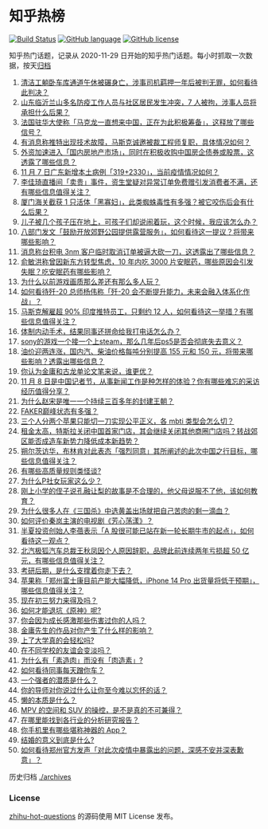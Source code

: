 # 知乎热榜
[![Build Status](https://github.com/ToWeLong/zhihu-hot-questions/workflows/CI/badge.svg)](https://github.com/ToWeLong/zhihu-hot-questions/actions)
[![GitHub language](https://img.shields.io/badge/language-golang-orange.svg)](https://golang.org/)
[![GitHub license](https://img.shields.io/github/license/ToWeLong/zhihu-hot-questions)](https://github.com/ToWeLong/zhihu-hot-questions/blob/main/LICENSE)

知乎热门话题，记录从 2020-11-29 日开始的知乎热门话题。每小时抓取一次数据，按天[归档](./archives)

<!-- BEGIN -->

1. [清洁工躺卧车库通道午休被碾身亡，涉事司机羁押一年后被判无罪，如何看待此判决？](https://www.zhihu.com/question/564638558)
1. [山东临沂兰山多名防疫工作人员与社区居民发生冲突，7 人被拘，涉事人员将承担什么后果？](https://www.zhihu.com/question/565355891)
1. [法国驻华大使称「马克龙一直想来中国，正在为此积极筹备」，这释放了哪些信号？](https://www.zhihu.com/question/565221840)
1. [有消息称推特出现技术故障，马斯克诚邀被裁工程师复职，具体情况如何？](https://www.zhihu.com/question/565160463)
1. [外资加速进入「国内房地产市场」，同时在积极收购中国房企债券或股票，这透露了哪些信息？](https://www.zhihu.com/question/565196923)
1. [11 月 7 日广东新增本土病例「319+2330」，当前疫情情况如何？](https://www.zhihu.com/question/565344460)
1. [李佳琦直播间「卖贵」事件，资生堂疑对异常订单免费赠引发消费者不满，还有哪些信息值得关注？](https://www.zhihu.com/question/565340879)
1. [厦门海关截获 1 只活体「黑寡妇」，此类蜘蛛毒性有多强？被它咬伤后会有什么后果？](https://www.zhihu.com/question/565202026)
1. [儿子被几个孩子压在地上，可孩子们却说闹着玩，这个时候，我应该怎么办？](https://www.zhihu.com/question/564852416)
1. [八部门发文「鼓励开放郊野公园提供露营服务」，如何看待这一提议？将带来哪些影响？](https://www.zhihu.com/question/565204289)
1. [消息称台积电 3nm 客户临时取消订单被逼大砍一刀，这透露出了哪些信息？](https://www.zhihu.com/question/563916905)
1. [俞敏洪称曾因新东方转型焦虑，10 年内吃 3000 片安眠药，哪些原因会引发失眠？吃安眠药有哪些影响？](https://www.zhihu.com/question/565341482)
1. [为什么以前游戏画质那么差还有那么多人玩？](https://www.zhihu.com/question/554766432)
1. [如何看待歼-20 总师杨伟称「歼-20 会不断提升能力，未来会融入体系化作战」？](https://www.zhihu.com/question/565202108)
1. [马斯克解雇超 90% 印度推特员工，只剩约 12 人，如何看待这一举措？有哪些信息值得关注？](https://www.zhihu.com/question/565234868)
1. [体制内动手术，结果同事还拼命给我打电话怎么办？](https://www.zhihu.com/question/564840070)
1. [sony的游戏一个接一个上steam，那么几年后ps5是否会彻底失去意义？](https://www.zhihu.com/question/516438356)
1. [油价迎两连涨，国内汽、柴油价格每吨分别提高 155 元和 150 元，将带来哪些影响？透露出哪些信息？](https://www.zhihu.com/question/565203460)
1. [你认为金庸和古龙单论文笔来说，谁更优？](https://www.zhihu.com/question/385040793)
1. [11 月 8 日是中国记者节，从事新闻工作是种怎样的体验？你有哪些难忘的采访经历值得分享？](https://www.zhihu.com/question/564217193)
1. [为什么赵宋是唯一一个持续三百多年的封建王朝？](https://www.zhihu.com/question/412289682)
1. [FAKER巅峰状态有多强？](https://www.zhihu.com/question/564689073)
1. [三个人分两个苹果只能切一刀实现公平正义，各 mbti 类型会怎么切？](https://www.zhihu.com/question/564913859)
1. [租金太高，特斯拉关闭中国首家门店，其会继续关闭其他商圈门店吗？转战郊区能否成造车新势力降低成本新趋势？](https://www.zhihu.com/question/564329520)
1. [朔尔茨访华，布林肯对此表态「强烈同意」其所阐述的此次中国之行目标，哪些信息值得关注？](https://www.zhihu.com/question/564830049)
1. [有哪些高质量规则类怪谈?](https://www.zhihu.com/question/532977199)
1. [为什么P社女玩家这么少？](https://www.zhihu.com/question/276108449)
1. [刚上小学的侄子说孔融让梨的故事是不合理的，他父母说服不了他，该如何教育？](https://www.zhihu.com/question/564566255)
1. [为什么很多人在《三国杀》中选黄盖出场就把自己苦肉的剩一滴血？](https://www.zhihu.com/question/488604417)
1. [如何评价秦岚主演的电视剧《芳心荡漾》？](https://www.zhihu.com/question/561874082)
1. [半夏投资创始人李蓓表示「A 股很可能已站在新一轮长期牛市的起点」，如何看待这一观点？](https://www.zhihu.com/question/565198211)
1. [北汽极狐汽车总裁王秋凤因个人原因辞职，品牌此前连续两年亏损超 50 亿元，有哪些信息值得关注？](https://www.zhihu.com/question/565168567)
1. [考研后期，是什么支撑着你走下去？](https://www.zhihu.com/question/563995821)
1. [苹果称「郑州富士康目前产能大幅降低，iPhone 14 Pro 出货量将低于预期」，哪些信息值得关注？](https://www.zhihu.com/question/565162163)
1. [现在初三努力来得及吗？](https://www.zhihu.com/question/565019339)
1. [如何才能退坑《原神》呢?](https://www.zhihu.com/question/564198808)
1. [你会因为成长感激那些伤害过你的人吗？](https://www.zhihu.com/question/561830522)
1. [金庸先生的作品对你产生了什么样的影响？](https://www.zhihu.com/question/300637793)
1. [上了大学真的会轻松吗?](https://www.zhihu.com/question/552976512)
1. [在不同学校的友谊会变淡吗？](https://www.zhihu.com/question/553393024)
1. [为什么有「素造肉」而没有「肉造素」?](https://www.zhihu.com/question/508916896)
1. [如何看待同事每天蹭你车？](https://www.zhihu.com/question/63645770)
1. [一个强者的潜质是什么？](https://www.zhihu.com/question/531562897)
1. [你的导师对你说过什么让你至今难以忘怀的话？](https://www.zhihu.com/question/359740428)
1. [懒的本质是什么？](https://www.zhihu.com/question/21145236)
1. [MPV 的空间和 SUV 的操控，是不是真的不可兼得？](https://www.zhihu.com/question/565160311)
1. [在哪里能找到各行业的分析研究报告？](https://www.zhihu.com/question/19766160)
1. [你手机里有哪些堪称神器的 App？](https://www.zhihu.com/question/52060765)
1. [结婚的意义到底是什么?](https://www.zhihu.com/question/306246343)
1. [如何看待郑州官方发声「对此次疫情中暴露出的问题，深感不安并深表歉意」？](https://www.zhihu.com/question/565030401)

<!-- END -->

历史归档 [./archives](./archives)


### License
[zhihu-hot-questions](https://github.com/towelong/zhihu-hot-questions) 的源码使用 MIT License 发布。